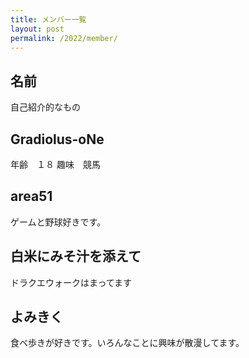 ```yaml
---
title: メンバー一覧
layout: post
permalink: /2022/member/
---
```

## 名前
自己紹介的なもの

## Gradiolus-oNe
年齢　１８
趣味　競馬

## area51
ゲームと野球好きです。

## 白米にみそ汁を添えて
ドラクエウォークはまってます

## よみきく
食べ歩きが好きです。いろんなことに興味が散漫してます。
